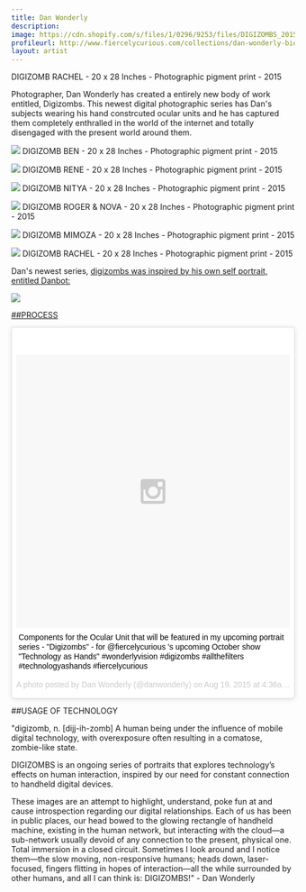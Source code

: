 ```yaml
---
title: Dan Wonderly
description: 
image: https://cdn.shopify.com/s/files/1/0296/9253/files/DIGIZOMBS_2015_DIGIZOMB_05_Rachel_042.ARW.p.jpg?17730409052388106818
profileurl: http://www.fiercelycurious.com/collections/dan-wonderly-bio
layout: artist
---
```

DIGIZOMB RACHEL - 20 x 28 Inches - Photographic pigment print - 2015

Photographer, Dan Wonderly has created a entirely new body of work entitled, Digizombs. This newest digital photographic series has Dan's subjects wearing his hand constrcuted ocular units and he has captured them completely enthralled in the world of the internet and totally disengaged with the present world around them.

![](https://cdn.shopify.com/s/files/1/0296/9253/files/DIGIZOMBS_2015_DIGIZOMB_04_ThomasBen_100.ARW.p.jpg?15049579229277844490)
DIGIZOMB BEN - 20 x 28 Inches - Photographic pigment print - 2015

![](https://cdn.shopify.com/s/files/1/0296/9253/files/DIGIZOMBS_2015_DIGIZOMB_01_Rene_032.ARW.p.jpg?15049579229277844490)
DIGIZOMB RENE - 20 x 28 Inches - Photographic pigment print - 2015 

![](https://cdn.shopify.com/s/files/1/0296/9253/files/DIGIZOMBS_2015_DIGIZOMB_07_Graham_140.ARW.p.jpg?15049579229277844490)
DIGIZOMB NITYA - 20 x 28 Inches - Photographic pigment print - 2015

![](https://cdn.shopify.com/s/files/1/0296/9253/files/DIGIZOMBS_2015_DIGIZOMB_06_RogerNova_050.ARW.p.jpg?15049579229277844490)
DIGIZOMB ROGER & NOVA - 20 x 28 Inches - Photographic pigment print - 2015

![](https://cdn.shopify.com/s/files/1/0296/9253/files/DIGIZOMBS_2015_DIGIZOMB_03_Mimoza_080.ARW.p.jpg?15049579229277844490)
DIGIZOMB MIMOZA - 20 x 28 Inches - Photographic pigment print - 2015

![](https://cdn.shopify.com/s/files/1/0296/9253/files/DIGIZOMBS_2015_DIGIZOMB_05_Rachel_042.ARW.p_1.jpg?15049579229277844490)
DIGIZOMB RACHEL - 20 x 28 Inches - Photographic pigment print - 2015

Dan's newest series, <a href="http://www.digizombs.com/">digizombs was inspired by his own self portrait, entitled Danbot:

<img src="http://cdn.shopify.com/s/files/1/0296/9253/t/12/assets/danbio8.jpg?11880984117798722211"/>

##PROCESS

<blockquote class="instagram-media" data-instgrm-captioned data-instgrm-version="4" style=" background:#FFF; border:0; border-radius:3px; box-shadow:0 0 1px 0 rgba(0,0,0,0.5),0 1px 10px 0 rgba(0,0,0,0.15); margin: 1px; max-width:658px; padding:0; width:99.375%; width:-webkit-calc(100% - 2px); width:calc(100% - 2px);"><div style="padding:8px;"> <div style=" background:#F8F8F8; line-height:0; margin-top:40px; padding:50% 0; text-align:center; width:100%;"> <div style=" background:url(data:image/png;base64,iVBORw0KGgoAAAANSUhEUgAAACwAAAAsCAMAAAApWqozAAAAGFBMVEUiIiI9PT0eHh4gIB4hIBkcHBwcHBwcHBydr+JQAAAACHRSTlMABA4YHyQsM5jtaMwAAADfSURBVDjL7ZVBEgMhCAQBAf//42xcNbpAqakcM0ftUmFAAIBE81IqBJdS3lS6zs3bIpB9WED3YYXFPmHRfT8sgyrCP1x8uEUxLMzNWElFOYCV6mHWWwMzdPEKHlhLw7NWJqkHc4uIZphavDzA2JPzUDsBZziNae2S6owH8xPmX8G7zzgKEOPUoYHvGz1TBCxMkd3kwNVbU0gKHkx+iZILf77IofhrY1nYFnB/lQPb79drWOyJVa/DAvg9B/rLB4cC+Nqgdz/TvBbBnr6GBReqn/nRmDgaQEej7WhonozjF+Y2I/fZou/qAAAAAElFTkSuQmCC); display:block; height:44px; margin:0 auto -44px; position:relative; top:-22px; width:44px;"></div></div> <p style=" margin:8px 0 0 0; padding:0 4px;"> <a href="https://instagram.com/p/6kEKOAwSwO/" style=" color:#000; font-family:Arial,sans-serif; font-size:14px; font-style:normal; font-weight:normal; line-height:17px; text-decoration:none; word-wrap:break-word;" target="_top">Components for the Ocular Unit that will be featured in my upcoming portrait series - &#34;Digizombs&#34; - for @fiercelycurious &#39;s upcoming October show &#34;Technology as Hands&#34; #wonderlyvision #digizombs #allthefilters #technologyashands #fiercelycurious</a></p> <p style=" color:#c9c8cd; font-family:Arial,sans-serif; font-size:14px; line-height:17px; margin-bottom:0; margin-top:8px; overflow:hidden; padding:8px 0 7px; text-align:center; text-overflow:ellipsis; white-space:nowrap;">A photo posted by Dan Wonderly (@danwonderly) on <time style=" font-family:Arial,sans-serif; font-size:14px; line-height:17px;" datetime="2015-08-19T11:36:53+00:00">Aug 19, 2015 at 4:36am PDT</time></p></div></blockquote>
<script async defer src="//platform.instagram.com/en_US/embeds.js"></script>

##USAGE OF TECHNOLOGY

"digizomb, n.
[dijj-ih-zomb]
A human being under the influence of mobile digital technology, with overexposure often resulting in a comatose, zombie-like state.

DIGIZOMBS is an ongoing series of portraits that explores technology’s effects on human interaction, inspired by our need for constant connection to handheld digital devices.  

These images are an attempt to highlight, understand, poke fun at and cause introspection regarding our digital relationships. Each of us has been in public places, our head bowed to the glowing rectangle of handheld machine, existing in the human network, but interacting with the cloud—a sub-network usually devoid of any connection to the present, physical one. Total immersion in a closed circuit. Sometimes I look around and I notice them—the slow moving, non-responsive humans; heads down, laser-focused, fingers flitting in hopes of interaction—all the while surrounded by other humans, and all I can think is: DIGIZOMBS!" - Dan Wonderly
